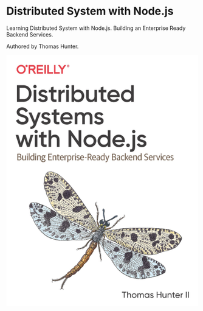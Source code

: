 # Distributed System with Node.js

Learning Distributed System with Node.js. Building an Enterprise Ready Backend Services.


Authored by Thomas Hunter.

<img src="./screenshots\cover.png"/>

